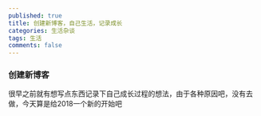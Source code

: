 ```yaml
---
published: true
title: 创建新博客，自己生活，记录成长
categories: 生活杂谈
tags: 生活
comments: false
---
```


### 创建新博客

  很早之前就有想写点东西记录下自己成长过程的想法，由于各种原因吧，没有去做，今天算是给2018一个新的开始吧  
